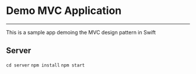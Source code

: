 # Demo MVC Application

---

This is a sample app demoing the MVC design pattern in Swift

## Server
`cd server`
`npm install`
`npm start`
